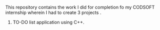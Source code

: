 This repository contains the work I did for completion fo my CODSOFT internship wherein I had to create 3 projects .
1. TO-DO list application using C++.
